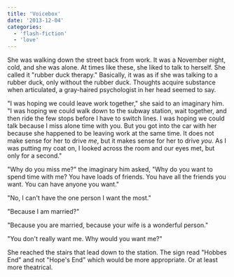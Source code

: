 ```yaml
---
title: 'Voicebox'
date: '2013-12-04'
categories:
  - 'flash-fiction'
  - 'love'
---
```


She was walking down the street back from work. It was a November night, cold,
and she was alone. At times like these, she liked to talk to herself. She called
it "rubber duck therapy." Basically, it was as if she was talking to a rubber
duck, only without the rubber duck. Thoughts acquire substance when articulated,
a gray-haired psychologist in her head seemed to say.

<!-- truncate -->


"I was hoping we could leave work together," she said to an imaginary him. "I
was hoping we could walk down to the subway station, wait together, and then
ride the few stops before I have to switch lines. I was hoping we could talk
because I miss alone time with you. But you got into the car with her because
she happened to be leaving work at the same time. It does not make sense for her
to drive _me_, but it makes sense for her to drive _you_. As I was putting my
coat on, I looked across the room and our eyes met, but only for a second."

"Why do you miss me?" the imaginary him asked, "Why do you want to spend time
with me? You have loads of friends. You have all the friends you want. You can
have anyone you want."

"No, I can't have the one person I want the most."

"Because I am married?"

"Because you are married, because your wife is a wonderful person."

"You don't really want me. Why would you want me?"

She reached the stairs that lead down to the station. The sign read "Hobbes End"
and not "Hope's End" which would be more appropriate. Or at least more
theatrical.

